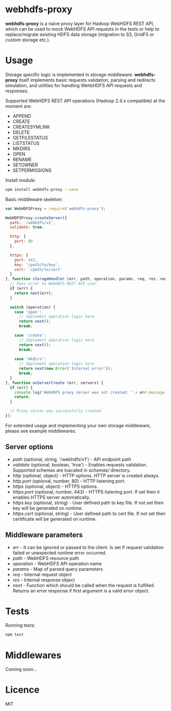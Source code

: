 webhdfs-proxy
=============

**webhdfs-proxy** is a naive proxy layer for Hadoop WebHDFS REST API, which can be used to mock WebHDFS API requests in the tests or help to 
replace/migrate existing HDFS data storage (migration to S3, GridFS or custom storage etc.).

# Usage

Storage specific logic is implemented in storage middleware.
**webhdfs-proxy** itself implements basic requests validation, parsing and redirects simulation, and utilities for handling WehbHDFS API requests and responses.


Supported WebHDFS REST API operations (Hadoop 2.4.x compatible) at the moment are:

*  APPEND
*  CREATE
*  CREATESYMLINK
*  DELETE
*  GETFILESTATUS
*  LISTSTATUS
*  MKDIRS
*  OPEN
*  RENAME
*  SETOWNER
*  SETPERMISSIONS

Install module:

```bash
npm install webhdfs-proxy --save

```

Basic middleware skeleton:


```js
var WebHDFSProxy = require('webhdfs-proxy');

WebHDFSProxy.createServer({
  path: '/webhdfs/v1',
  validate: true,

  http: {
    port: 80
  },

  https: {
    port: 443,
    key: '/path/to/key',
    cert: '/path/to/cert'
  }
}, function storageHandler (err, path, operation, params, req, res, next) {
  // Pass error to WebHDFS REST API user
  if (err) {
    return next(err);
  }

  switch (operation) {
    case 'open':
      // Implement operation logic here
      return next();
      break;

    case 'create':
      // Implement operation logic here
      return next();
      break;
      
    case 'mkdirs':
      // Implement operation logic here
      return next(new Error('Internal error'));
      break;
  }
}, function onServerCreate (err, servers) {
  if (err) {
    console.log('WebHDFS proxy server was not created: ' + err.message);
    return;
  }

  // Proxy server was successfully created
});
```

For extended usage and implementing your own storage middleware, please see example middlewares.

## Server options

*  *path*  (optional, string, '/webhdfs/v1') - API endpoint path
*  *validate* (optional, boolean, 'true') - Enables requests validation. Supported schemas are loacated in *schemas/* directory.
*  *http* (optional, object) - HTTP options. HTTP server is created always.
*  *http.port* (optional, number, 80) - HTTP listening port.
*  *https* (optional, object) - HTTPS options.
*  *https.port* (optional, number, 443) - HTTPS listening port. If set then it enables HTTPS server automatically.
*  *https.key* (optional, string) - User defined path to key file. If not set then key will be generated on runtime.
*  *https.cert* (optional, string) - User defined path to cert file. If not set then certificate will be generated on runtime.

## Middleware parameters

*  *err* - It can be ignored or passed to the client. Is set if request validation failed or unexpected runtime error occurred. 
*  *path* - WebHDFS resource path
*  *operation* - WebHDFS API operation name
*  *params* - Map of parsed query parameters
*  *req* - Internal request object
*  *res* - Internal response object
*  *next* - Function which should be called when the request is fulfilled. Returns an error response if first argument is a valid error object.


# Tests

Running tests:

```bash
npm test

```

# Middlewares

Coming soon...

# Licence

MIT